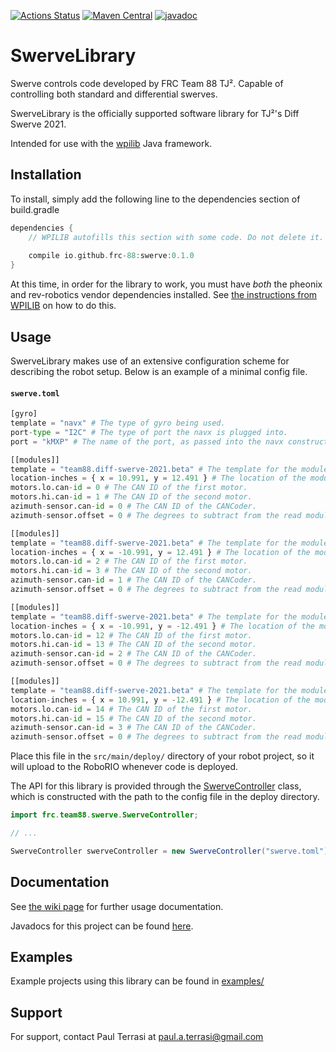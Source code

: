 [![Actions Status](https://github.com/frc-88/SwerveLibrary/workflows/Java%20CI/badge.svg)](https://github.com/frc-88/SwerveLibrary/actions) [![Maven Central](https://maven-badges.herokuapp.com/maven-central/{io.github.frc-88}/swerve/badge.svg)](https://maven-badges.herokuapp.com/maven-central/io.github.frc-88/swerve) [![javadoc](https://javadoc.io/badge2/io.github.frc-88/swerve/javadoc.svg)](https://javadoc.io/doc/io.github.frc-88/swerve)


# SwerveLibrary

Swerve controls code developed by FRC Team 88 TJ². Capable of controlling both standard and differential swerves.

SwerveLibrary is the officially supported software library for TJ²'s Diff Swerve 2021.

Intended for use with the [wpilib](https://docs.wpilib.org/en/stable/) Java framework.

## Installation

To install, simply add the following line to the dependencies section of build.gradle

```groovy
dependencies {
    // WPILIB autofills this section with some code. Do not delete it.
    
    compile io.github.frc-88:swerve:0.1.0
}
```

At this time, in order for the library to work, you must have _both_ the pheonix and rev-robotics
vendor dependencies installed. See [the instructions from WPILIB](https://docs.wpilib.org/en/stable/docs/software/vscode-overview/3rd-party-libraries.html)
on how to do this.

## Usage

SwerveLibrary makes use of an extensive configuration scheme for describing the robot setup. Below
is an example of a minimal config file.

#### **`swerve.toml`**
```python
[gyro]
template = "navx" # The type of gyro being used.
port-type = "I2C" # The type of port the navx is plugged into.
port = "kMXP" # The name of the port, as passed into the navx constructor.

[[modules]]
template = "team88.diff-swerve-2021.beta" # The template for the module.
location-inches = { x = 10.991, y = 12.491 } # The location of the module.
motors.lo.can-id = 0 # The CAN ID of the first motor.
motors.hi.can-id = 1 # The CAN ID of the second motor.
azimuth-sensor.can-id = 0 # The CAN ID of the CANCoder.
azimuth-sensor.offset = 0 # The degrees to subtract from the read module angle.

[[modules]]
template = "team88.diff-swerve-2021.beta" # The template for the module.
location-inches = { x = -10.991, y = 12.491 } # The location of the module.
motors.lo.can-id = 2 # The CAN ID of the first motor.
motors.hi.can-id = 3 # The CAN ID of the second motor.
azimuth-sensor.can-id = 1 # The CAN ID of the CANCoder.
azimuth-sensor.offset = 0 # The degrees to subtract from the read module angle.

[[modules]]
template = "team88.diff-swerve-2021.beta" # The template for the module.
location-inches = { x = -10.991, y = -12.491 } # The location of the module.
motors.lo.can-id = 12 # The CAN ID of the first motor.
motors.hi.can-id = 13 # The CAN ID of the second motor.
azimuth-sensor.can-id = 2 # The CAN ID of the CANCoder.
azimuth-sensor.offset = 0 # The degrees to subtract from the read module angle.

[[modules]]
template = "team88.diff-swerve-2021.beta" # The template for the module.
location-inches = { x = 10.991, y = -12.491 } # The location of the module.
motors.lo.can-id = 14 # The CAN ID of the first motor.
motors.hi.can-id = 15 # The CAN ID of the second motor.
azimuth-sensor.can-id = 3 # The CAN ID of the CANCoder.
azimuth-sensor.offset = 0 # The degrees to subtract from the read module angle.
```

Place this file in the `src/main/deploy/` directory of your robot project, so it will upload
to the RoboRIO whenever code is deployed. 

The API for this library is provided through the [SwerveController](https://www.javadoc.io/doc/io.github.frc-88/swerve/latest/frc/team88/swerve/SwerveController.html) 
class, which is constructed with the path to the config file in the deploy directory.

```java
import frc.team88.swerve.SwerveController;

// ...

SwerveController swerveController = new SwerveController("swerve.toml");
```

## Documentation

See [the wiki page](https://github.com/frc-88/SwerveLibrary/wiki) for further usage documentation.

Javadocs for this project can be found [here](https://www.javadoc.io/doc/io.github.frc-88/swerve/latest/frc/team88/swerve/SwerveController.html).

## Examples

Example projects using this library can be found in [examples/](https://github.com/frc-88/SwerveLibrary/tree/master/examples)

## Support

For support, contact Paul Terrasi at paul.a.terrasi@gmail.com

